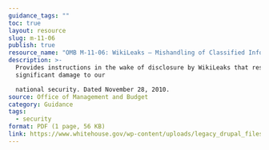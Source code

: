 ```yaml
---
guidance_tags: ""
toc: true
layout: resource
slug: m-11-06
publish: true
resource_name: "OMB M-11-06: WikiLeaks – Mishandling of Classified Information"
description: >-
  Provides instructions in the wake of disclosure by WikiLeaks that resulted in
  significant damage to our

  national security. Dated November 28, 2010. 
source: Office of Management and Budget
category: Guidance
tags:
  - security
format: PDF (1 page, 56 KB)
link: https://www.whitehouse.gov/wp-content/uploads/legacy_drupal_files/omb/memoranda/2011/m11-06.pdf
---
```


